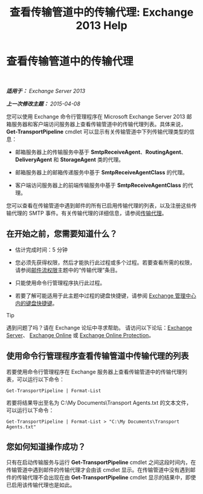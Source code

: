 ﻿---
title: '查看传输管道中的传输代理: Exchange 2013 Help'
TOCTitle: 查看传输管道中的传输代理
ms:assetid: bd715d8e-7b21-48de-8f68-d425d8506e4c
ms:mtpsurl: https://technet.microsoft.com/zh-cn/library/Bb124395(v=EXCHG.150)
ms:contentKeyID: 51408272
ms.date: 01/11/2018
mtps_version: v=EXCHG.150
ms.translationtype: HT
---

# 查看传输管道中的传输代理

 

_**适用于：** Exchange Server 2013_

_**上一次修改主题：** 2015-04-08_

您可以使用 Exchange 命令行管理程序在 Microsoft Exchange Server 2013 邮箱服务器和客户端访问服务器上查看传输管道中的传输代理列表。具体来说，**Get-TransportPipeline** cmdlet 可以显示有关传输管道中下列传输代理类型的信息：

  - 邮箱服务器上的传输服务中基于 **SmtpReceiveAgent**、**RoutingAgent**、**DeliveryAgent** 和 **StorageAgent** 类的代理。

  - 邮箱服务器上的邮箱传递服务中基于 **SmtpReceiveAgentClass** 的代理。

  - 客户端访问服务器上的前端传输服务中基于 **SmtpReceiveAgentClass** 的代理。

您可以查看在传输管道中遇到邮件的所有已启用传输代理的列表，以及注册这些传输代理的 SMTP 事件。有关传输代理的详细信息，请参阅[传输代理](transport-agents-exchange-2013-help.md)。

## 在开始之前，您需要知道什么？

  - 估计完成时间：5 分钟

  - 您必须先获得权限，然后才能执行此过程或多个过程。若要查看所需的权限，请参阅[邮件流权限](mail-flow-permissions-exchange-2013-help.md)主题中的“传输代理”条目。

  - 只能使用命令行管理程序执行此过程。

  - 若要了解可能适用于此主题中过程的键盘快捷键，请参阅 [Exchange 管理中心内的键盘快捷键](keyboard-shortcuts-in-the-exchange-admin-center-exchange-online-protection-help.md)。

> [!TIP]  
> 遇到问题了吗？请在 Exchange 论坛中寻求帮助。 请访问以下论坛：<a href="https://go.microsoft.com/fwlink/p/?linkid=60612">Exchange Server</a>、 <a href="https://go.microsoft.com/fwlink/p/?linkid=267542">Exchange Online</a> 或 <a href="https://go.microsoft.com/fwlink/p/?linkid=285351">Exchange Online Protection</a>。


## 使用命令行管理程序查看传输管道中传输代理的列表

若要使用命令行管理程序在 Exchange 服务器上查看传输管道中的传输代理列表，可以运行以下命令：

    Get-TransportPipeline | Format-List

若要将结果导出至名为 C:\\My Documents\\Transport Agents.txt 的文本文件，可以运行以下命令：

    Get-TransportPipeline | Format-List > "C:\My Documents\Transport Agents.txt"

## 您如何知道操作成功？

只有在启动传输服务与运行 **Get-TransportPipeline** cmdlet 之间这段时间内，在传输管道中遇到邮件的传输代理才会由该 cmdlet 显示。在传输管道中没有遇到邮件的传输代理不会出现在由 **Get-TransportPipeline** cmdlet 显示的结果中，即使已启用该传输代理也是如此。

